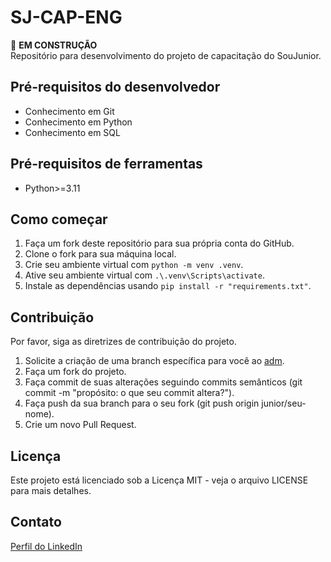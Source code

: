 # SJ-CAP-ENG 
🚧 **EM CONSTRUÇÃO**  
Repositório para desenvolvimento do projeto de capacitação do SouJunior.

## Pré-requisitos do desenvolvedor
- Conhecimento em Git
- Conhecimento em Python
- Conhecimento em SQL

## Pré-requisitos de ferramentas
- Python>=3.11

## Como começar
1. Faça um fork deste repositório para sua própria conta do GitHub.
2. Clone o fork para sua máquina local.
3. Crie seu ambiente virtual com `python -m venv .venv`.
4. Ative seu ambiente virtual com `.\.venv\Scripts\activate`.
5. Instale as dependências usando `pip install -r "requirements.txt"`.

## Contribuição
Por favor, siga as diretrizes de contribuição do projeto.

1. Solicite a criação de uma branch específica para você ao [adm](https://www.linkedin.com/in/pedrohfogacas/).
2. Faça um fork do projeto.
4. Faça commit de suas alterações seguindo commits semânticos (git commit -m "propósito: o que seu commit altera?").
5. Faça push da sua branch para o seu fork (git push origin junior/seu-nome).
6. Crie um novo Pull Request.

## Licença
Este projeto está licenciado sob a Licença MIT - veja o arquivo LICENSE para mais detalhes.

## Contato
[Perfil do LinkedIn](https://www.linkedin.com/in/pedrohfogacas/)
